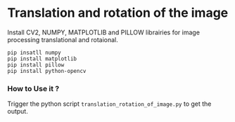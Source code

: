 # Translation and rotation of the image

Install CV2, NUMPY, MATPLOTLIB and PILLOW librairies for image processing translational and rotaional.
```
pip insatll numpy
pip install matplotlib
pip install pillow
pip install python-opencv
```

### How to Use it ?
  Trigger the python script `translation_rotation_of_image.py` to get the output. 
